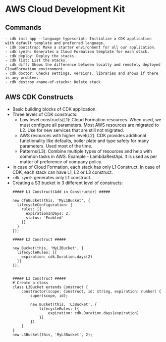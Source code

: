 # AWS Cloud Development Kit

## Commands

```
- cdk init app --language typescript: Initialize a CDK application with default template and preferred language.
- cdk bootstrap: Make a starter environment for all our application.
- cdk synth: Generates a Cloud Formation template for each stack.
- cdk deploy: Deploy the stacks.
- cdk list: List the stacks.
- cdk diff: Shows the difference between locally and remotely deployed CloudFormation environment.
- cdk doctor: Checks settings, versions, libraries and shows if there is any problem.
- cdk destroy <name-of-stack>: Delete stack 
```

## AWS CDK Constructs

- Basic building blocks of CDK application.
- Three levels of CDK constructs:
    - Low level constructs(L1): Cloud Formation resources. When used, we must configure all parameters. Most AWS resources are migrated to L2. Use for new services that are still not migrated.
    - AWS resources with higher level(L2): CDK provides additional functionality like defaults, boiler plate and type safety for many parameters. Used most of the time.
    - Patterns(L3): Combine multiple types of resources and help with common tasks in AWS. Example - LambdaRestApi. It is used as per matter of preference of company policy.
- In case of Cloud Formation, each stack has only L1 Construct. In case of CDK, each stack can have L1, L2 or L3 construct. 
- `cdk synth` generates only L1 construct.
- Creating a S3 bucket in 3 different level of constructs:
    ```
    ##### L1 Construct(Add in Constructor) #####

    new CfnBucket(this, 'MyL1Bucket', {
      lifecycleConfiguration: {
        rules: [{
          expirationInDays: 2, 
          status: 'Enabled'
        }]
      }
    });

    ##### L2 Construct #####

    new Bucket(this, 'MyL2Bucket', {
      lifecycleRules: [{
        expiration: cdk.Duration.days(2)
      }]
    });


    ##### L3 Construct #####
    # Create a class 
    class L3Bucket extends Construct {
        constructor(scope: Construct, id: string, expiration: number) {
            super(scope, id);

            new Bucket(this, 'L3Bucket', {
                lifecycleRules: [{
                    expiration: cdk.Duration.days(expiration)
                }]
            })
        }
    }
    new L3Bucket(this, 'MyL3Bucket', 2);
    ```
